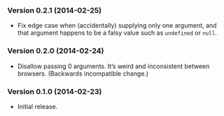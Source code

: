 ### Version 0.2.1 (2014-02-25) ###

- Fix edge case when (accidentally) supplying only one argument, and that
  argument happens to be a falsy value such as `undefined` or `null`.


### Version 0.2.0 (2014-02-24) ###

- Disallow passing 0 arguments. It’s weird and inconsistent between browsers.
  (Backwards incompatible change.)


### Version 0.1.0 (2014-02-23) ###

- Initial release.
